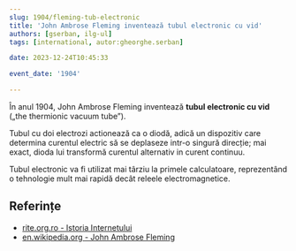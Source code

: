 ```yaml
---
slug: 1904/fleming-tub-electronic
title: 'John Ambrose Fleming inventează tubul electronic cu vid'
authors: [gserban, ilg-ul]
tags: [international, autor:gheorghe.serban]

date: 2023-12-24T10:45:33

event_date: '1904'

---
```


În anul 1904, John Ambrose Fleming inventează **tubul electronic cu vid**
(„the thermionic vacuum tube”).

<!-- truncate -->

Tubul cu doi electrozi actionează ca o diodă, adică un dispozitiv
care determina curentul electric să se deplaseze intr-o singură direcție;
mai exact, dioda lui transformă curentul alternativ in curent continuu.

Tubul electronic va fi utilizat mai târziu la primele calculatoare,
reprezentând o tehnologie mult mai rapidă decât releele electromagnetice.

## Referințe

- [rite.org.ro - Istoria Internetului](https://rite.org.ro/istoria-internetului/)
- [en.wikipedia.org - John Ambrose Fleming](https://en.wikipedia.org/wiki/John_Ambrose_Fleming)
